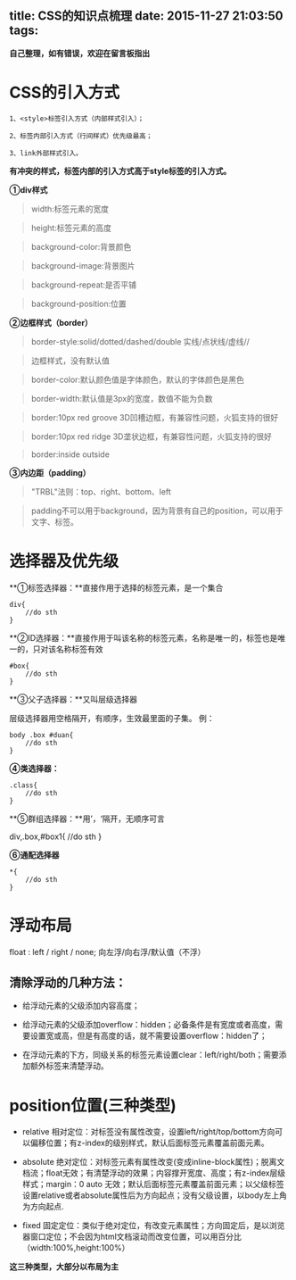 title: CSS的知识点梳理
date: 2015-11-27 21:03:50
tags:
---
**自己整理，如有错误，欢迎在留言板指出**

# CSS的引入方式


	1、<style>标签引入方式（内部样式引入）；

	2、标签内部引入方式（行间样式）优先级最高；

	3、link外部样式引入。

**有冲突的样式，标签内部的引入方式高于style标签的引入方式。**

<!-- more -->

**①div样式**

>width:标签元素的宽度

>height:标签元素的高度

>background-color:背景颜色

>background-image:背景图片

>background-repeat:是否平铺

>background-position:位置


**②边框样式（border）**

>border-style:solid/dotted/dashed/double 实线/点状线/虚线//

>边框样式，没有默认值

>border-color:默认颜色值是字体颜色，默认的字体颜色是黑色

>border-width:默认值是3px的宽度，数值不能为负数

>border:10px red groove 3D凹槽边框，有兼容性问题，火狐支持的很好

>border:10px red ridge 3D垄状边框，有兼容性问题，火狐支持的很好

>border:inside outside

**③内边距（padding）**

>"TRBL"法则：top、right、bottom、left

>padding不可以用于background，因为背景有自己的position，可以用于文字、标签。

# 选择器及优先级

**①标签选择器：**直接作用于选择的标签元素，是一个集合

	div{
		//do sth
	}

**②ID选择器：**直接作用于叫该名称的标签元素，名称是唯一的，标签也是唯一的，只对该名称标签有效

	#box{
		//do sth
	}

**③父子选择器：**又叫层级选择器

层级选择器用空格隔开，有顺序，生效最里面的子集。
例：

	body .box #duan{
		//do sth
	}

**④类选择器：**

	.class{
		//do sth
	}

**⑤群组选择器：**用’，‘隔开，无顺序可言

div,.box,#box1{
	//do sth
}

**⑥通配选择器**

	*{
		//do sth
	}

# 浮动布局

float : left / right / none; 向左浮/向右浮/默认值（不浮）

## 清除浮动的几种方法：

- 给浮动元素的父级添加内容高度；

- 给浮动元素的父级添加overflow：hidden；必备条件是有宽度或者高度，需要设置宽或高，但是有高度的话，就不需要设置overflow：hidden了；

- 在浮动元素的下方，同级关系的标签元素设置clear：left/right/both；需要添加额外标签来清楚浮动。

# position位置(三种类型)

- relative 相对定位：对标签没有属性改变，设置left/right/top/bottom方向可以偏移位置；有z-index的级别样式，默认后面标签元素覆盖前面元素。

- absolute 绝对定位：对标签元素有属性改变(变成inline-block属性)；脱离文档流；float无效；有清楚浮动的效果；内容撑开宽度、高度；有z-index层级样式；margin：0 auto 无效；默认后面标签元素覆盖前面元素；以父级标签设置relative或者absolute属性后为方向起点；没有父级设置，以body左上角为方向起点.

- fixed 固定定位：类似于绝对定位，有改变元素属性；方向固定后，是以浏览器窗口定位；不会因为html文档滚动而改变位置，可以用百分比（width:100%,height:100%）

**这三种类型，大部分以布局为主**